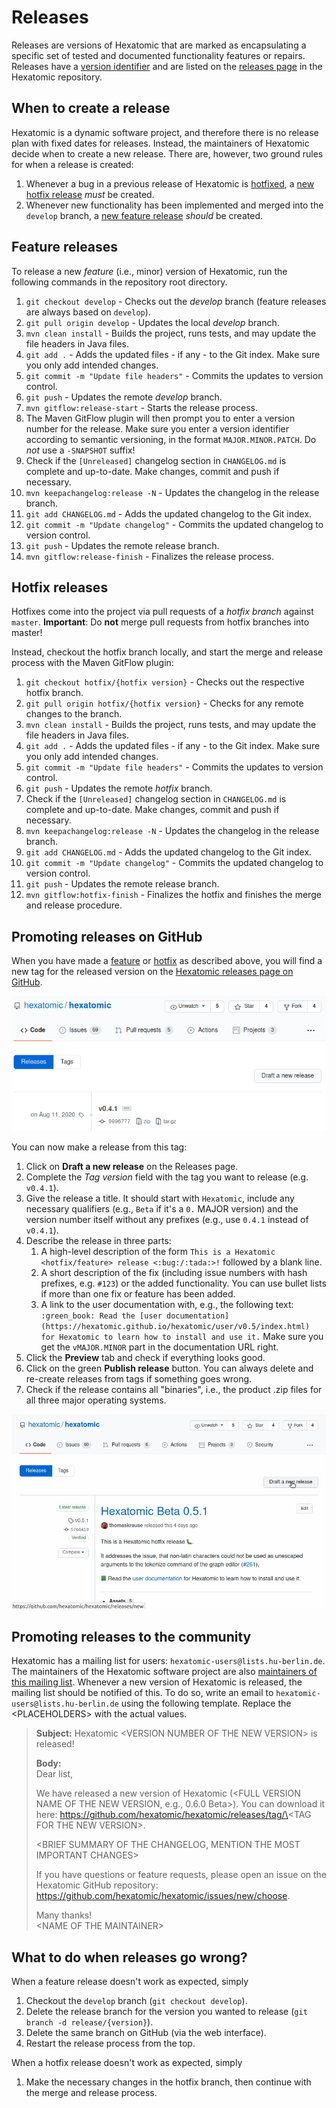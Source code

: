 # Releases

Releases are versions of Hexatomic that are marked as encapsulating a specific set of tested and documented functionality features or repairs. Releases have a [version identifier](../versioning/) and are listed on the [releases page](#promoting-releases-on-github) in the Hexatomic repository.

## When to create a release

Hexatomic is a dynamic software project, and therefore there is no release plan with fixed dates for releases.
Instead, the maintainers of Hexatomic decide when to create a new release.
There are, however, two ground rules for when a release is created:

1. Whenever a bug in a previous release of Hexatomic is [hotfixed](../../development/workflow/#contribute-critical-bug-fixes-or-urgent-documentation-or-release-engineering-fixes-for-a-released-version-hotfix), a [new hotfix release](#hotfix-releases) *must* be created.
2. Whenever new functionality has been implemented and merged into the `develop` branch, a [new feature release](#feature-releases) *should* be created.

## Feature releases

To release a new *feature* (i.e., minor) version of Hexatomic, run the following commands in the repository root directory.

1. `git checkout develop` - Checks out the *develop* branch (feature releases are always based on `develop`).
2. `git pull origin develop` - Updates the local *develop* branch.
3. `mvn clean install` - Builds the project, runs tests, and may update the file headers in Java files.
4. `git add .` - Adds the updated files - if any - to the Git index. Make sure you only add intended changes.
5. `git commit -m "Update file headers"` - Commits the updates to version control.
6. `git push` - Updates the remote *develop* branch.
7. `mvn gitflow:release-start` - Starts the release process.
8. The Maven GitFlow plugin will then prompt you to enter a version number for the release. Make sure you enter a version identifier according to semantic versioning, in the format `MAJOR.MINOR.PATCH`. Do *not* use a `-SNAPSHOT` suffix!
9.  Check if the `[Unreleased]` changelog section in `CHANGELOG.md` is complete and up-to-date. Make changes, commit and push if necessary.
10. `mvn keepachangelog:release -N` - Updates the changelog in the release branch.
11. `git add CHANGELOG.md` - Adds the updated changelog to the Git index.
12. `git commit -m "Update changelog"` - Commits the updated changelog to version control.
13. `git push` - Updates the remote release branch.
14. `mvn gitflow:release-finish` - Finalizes the release process.

## Hotfix releases

Hotfixes come into the project via pull requests of a *hotfix branch* against `master`.
**Important**: Do **not** merge pull requests from hotfix branches into master!

Instead, checkout the hotfix branch locally, and start the merge and release process with the Maven GitFlow plugin:

1. `git checkout hotfix/{hotfix version}` - Checks out the respective hotfix branch.
2. `git pull origin hotfix/{hotfix version}` - Checks for any remote changes to the branch.
3. `mvn clean install` - Builds the project, runs tests, and may update the file headers in Java files.
4. `git add .` - Adds the updated files - if any - to the Git index. Make sure you only add intended changes.
5. `git commit -m "Update file headers"` - Commits the updates to version control.
6. `git push` - Updates the remote *hotfix* branch.
7. Check if the `[Unreleased]` changelog section in `CHANGELOG.md` is complete and up-to-date. Make changes, commit and push if necessary.
8. `mvn keepachangelog:release -N` - Updates the changelog in the release branch.
9.  `git add CHANGELOG.md` - Adds the updated changelog to the Git index.
10. `git commit -m "Update changelog"` - Commits the updated changelog to version control.
11. `git push` - Updates the remote release branch.
12. `mvn gitflow:hotfix-finish` - Finalizes the hotfix and finishes the merge and release procedure.

## Promoting releases on GitHub

When you have made a [feature](#feature-releases) or [hotfix](#hotfix-releases) as described above, you will find a new tag for the released version on the [Hexatomic releases page on GitHub](https://github.com/hexatomic/hexatomic/releases).

![Screenshot of a mocked tag on GitHub that has not been promoted to release yet](tag.png)

You can now make a release from this tag:

1. Click on **Draft a new release** on the Releases page.
2. Complete the *Tag version* field with the tag you want to release (e.g. `v0.4.1`).
3. Give the release a title. It should start with `Hexatomic`, include any necessary qualifiers (e.g., `Beta` if it's a `0.` MAJOR version) and the version number itself without any prefixes (e.g., use `0.4.1` instead of `v0.4.1`).
4. Describe the release in three parts:
   1. A high-level description of the form `This is a Hexatomic <hotfix/feature> release <:bug:/:tada:>!` followed by a blank line.
   2. A short description of the fix (including issue numbers with hash prefixes, e.g. `#123`) or the added functionality. You can use bullet lists if more than one fix or feature has been added.
   3. A link to the user documentation with, e.g., the following text: `:green_book: Read the [user documentation](https://hexatomic.github.io/hexatomic/user/v0.5/index.html) for Hexatomic to learn how to install and use it.` Make sure you get the `vMAJOR.MINOR` part in the documentation URL right.
5. Click the **Preview** tab and check if everything looks good.
6. Click on the green **Publish release** button. You can always delete and re-create releases from tags if something goes wrong.
7. Check if the release contains all "binaries", i.e., the product .zip files for all three major operating systems.

![Animation showing how to create a release on GitHub](release.gif)

## Promoting releases to the community

Hexatomic has a mailing list for users: `hexatomic-users@lists.hu-berlin.de`.
The maintainers of the Hexatomic software project are also [maintainers of this mailing list](TODO).
Whenever a new version of Hexatomic is released, the mailing list should be notified of this.
To do so, write an email to `hexatomic-users@lists.hu-berlin.de` using the following template.
Replace the \<PLACEHOLDERS\> with the actual values.

> **Subject:** Hexatomic \<VERSION NUMBER OF THE NEW VERSION\> is released!
> 
> **Body:**  
> Dear list,
>
> We have released a new version of Hexatomic (\<FULL VERSION NAME OF THE NEW VERSION, e.g., 0.6.0 Beta\>). You can download it here: https://github.com/hexatomic/hexatomic/releases/tag/\<TAG FOR THE NEW VERSION\>.
> 
> \<BRIEF SUMMARY OF THE CHANGELOG, MENTION THE MOST IMPORTANT CHANGES\>
> 
> If you have questions or feature requests, please open an issue on the Hexatomic GitHub repository: https://github.com/hexatomic/hexatomic/issues/new/choose.
> 
> Many thanks!  
> \<NAME OF THE MAINTAINER\>

## What to do when releases go wrong?

When a feature release doesn't work as expected, simply

1. Checkout the `develop` branch (`git checkout develop`).
2. Delete the release branch for the version you wanted to release (`git branch -d release/{version}`).
3. Delete the same branch on GitHub (via the web interface).
4. Restart the release process from the top.

When a hotfix release doesn't work as expected, simply

1. Make the necessary changes in the hotfix branch, then continue with the merge and release process.
